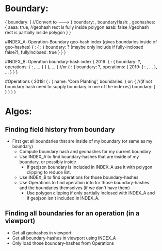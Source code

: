 # Boundary:
{
  boundary: <geojson>
}
//Convert to --->
{
  boundary: <geojson>,
  boundaryHash: <hash of geojson>,
  geohashes: {
    aaaa: true, //geohash rect is fully inside polygon
    aaab: false //geohash rect is partially inside polygon
  }
}

#INDEX_A: Operation-Boundary geo-hash index (gives boundaries inside of geo-hashes)
{
  <geohash>: {
    <boundary-hash>: {
      boundary: <link to boundary or geojson>? (maybe only include if fully-inclosed false?),
      fullyInclosed: true
    }
  }
}

#INDEX_B: Operation boundary-hash index
{
  2019: {
    <boundary-hash>: {
      boundary: <geojson>?,
      operations: {
        <operation-uuid>: <link to operation>,
        ...
      }
    }
  },
  ...
}
//or
{
  <boundary-hash>: {
    boundary: <geojson>?,
    operations: {
      2019: {
        <operation-uuid>: <link to operation>,
        ...
      },
      ...
    }
  }
}


#Operations
{
  2019: {
    <operation-uuid>: {
      name: 'Corn Planting',
      boundaries: {
        <uuid>or<boundary-hash>: { //(if not boundary hash need to supply boundary in one of the indexes)
          boundary: <geojson>
        }
      }
    }
  }
}


# Algos:

## Finding field history from boundary
  - First get all boundaries that are inside of my boundary (or same as my boundary)
    - Compute boundary hash and geohashes for my current boundary
    - Use INDEX_A to find boundary-hashes that are inside of my boundary, or possibly inside
      - If geojson boundary is included in INDEX_A use it with polygon clipping to reduce list.
    - Use INDEX_B to find operations for those boundary-hashes
    - Use Operations to find operation info for those boundary-hashes and the boundaries themselves (if we don't have them)
      - Use polygon clipping if only partially inclosed with INDEX_A and if geojson isn't included in INDEX_A.

## Finding all boundaries for an operation (in a viewport)
  - Get all geohashes in viewport
  - Get all boundary-hashes in viewport using INDEX_A
  - Only load those boundary-hashes from Operations
